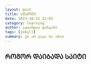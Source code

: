 ```yaml
---
layout: post
title: ᲡᲢᲐᲠᲢᲘ
date: 2023-10-31 22:03
category: learning
author: ავთანდილ ფანგანი
tags: [jekyll]
summary: ეს არ ვიცი რა არის
---
```


## ᲠᲝᲒᲝᲠ ᲓᲐᲘᲑᲐᲓᲐ ᲡᲐᲘᲢᲘ

